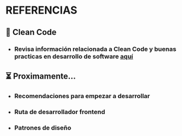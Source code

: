 # REFERENCIAS

## 🧹 Clean Code
- ### Revisa información relacionada a Clean Code y buenas practicas en desarrollo de software  [aquí](./cleanCode.md)


## ⏳ Proximamente...
- ### Recomendaciones para empezar a desarrollar 
- ### Ruta de desarrollador frontend
- ### Patrones de diseño
